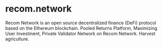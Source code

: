 # recom.network
Recom Network is an open source decentralized finance (DeFi) protocol based on the Ethereum blockchain. Pooled Returns Platform, Maximizing User Investment, Private Validator Network on Recom Network. Harvest agriculture.